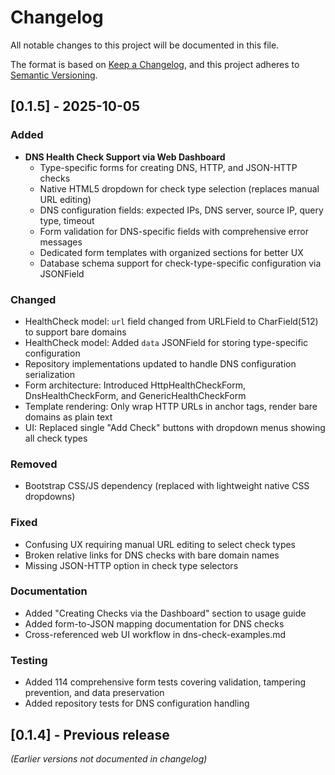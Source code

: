 # Changelog

All notable changes to this project will be documented in this file.

The format is based on [Keep a Changelog](https://keepachangelog.com/en/1.0.0/),
and this project adheres to [Semantic Versioning](https://semver.org/spec/v2.0.0.html).

## [0.1.5] - 2025-10-05

### Added
- **DNS Health Check Support via Web Dashboard**
  - Type-specific forms for creating DNS, HTTP, and JSON-HTTP checks
  - Native HTML5 dropdown for check type selection (replaces manual URL editing)
  - DNS configuration fields: expected IPs, DNS server, source IP, query type, timeout
  - Form validation for DNS-specific fields with comprehensive error messages
  - Dedicated form templates with organized sections for better UX
  - Database schema support for check-type-specific configuration via JSONField

### Changed
- HealthCheck model: `url` field changed from URLField to CharField(512) to support bare domains
- HealthCheck model: Added `data` JSONField for storing type-specific configuration
- Repository implementations updated to handle DNS configuration serialization
- Form architecture: Introduced HttpHealthCheckForm, DnsHealthCheckForm, and GenericHealthCheckForm
- Template rendering: Only wrap HTTP URLs in anchor tags, render bare domains as plain text
- UI: Replaced single "Add Check" buttons with dropdown menus showing all check types

### Removed
- Bootstrap CSS/JS dependency (replaced with lightweight native CSS dropdowns)

### Fixed
- Confusing UX requiring manual URL editing to select check types
- Broken relative links for DNS checks with bare domain names
- Missing JSON-HTTP option in check type selectors

### Documentation
- Added "Creating Checks via the Dashboard" section to usage guide
- Added form-to-JSON mapping documentation for DNS checks
- Cross-referenced web UI workflow in dns-check-examples.md

### Testing
- Added 114 comprehensive form tests covering validation, tampering prevention, and data preservation
- Added repository tests for DNS configuration handling

## [0.1.4] - Previous release

_(Earlier versions not documented in changelog)_
